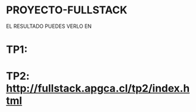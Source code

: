 # PROYECTO-FULLSTACK


EL RESULTADO PUEDES VERLO EN 

# TP1:  
# TP2: http://fullstack.apgca.cl/tp2/index.html

